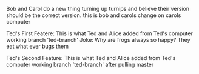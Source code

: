 Bob and Carol do a new thing turning up turnips and believe their version should be the correct version.
this is bob and carols change on carols computer 


Ted's First Featere: This is what Ted and Alice added from Ted's computer working branch 'ted-branch'
Joke: Why are frogs always so happy? They eat what ever bugs them

Ted's Second Feature: This is what Ted and Alice added from Ted's computer working branch 'ted-branch' after pulling master